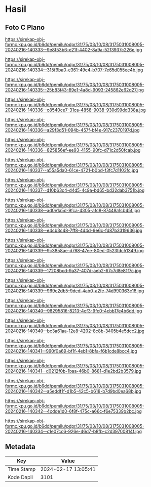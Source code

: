 # Hasil

## Foto C Plano

https://sirekap-obj-formc.kpu.go.id/b6dd/pemilu/pdpr/31/75/03/10/08/3175031008005-20240216-140333--9e8f53b6-e21f-4402-8a9a-52f3937c226e.jpg

https://sirekap-obj-formc.kpu.go.id/b6dd/pemilu/pdpr/31/75/03/10/08/3175031008005-20240216-140334--315f9ba0-e361-49c4-b707-7e65d055ec4b.jpg

https://sirekap-obj-formc.kpu.go.id/b6dd/pemilu/pdpr/31/75/03/10/08/3175031008005-20240216-140335--25b83f43-89e1-4a8d-9093-245862e62d27.jpg

https://sirekap-obj-formc.kpu.go.id/b6dd/pemilu/pdpr/31/75/03/10/08/3175031008005-20240216-140336--c8540ce7-31ca-4858-9038-930d99dd338a.jpg

https://sirekap-obj-formc.kpu.go.id/b6dd/pemilu/pdpr/31/75/03/10/08/3175031008005-20240216-140336--a29f3d51-094b-457f-bf4e-917c2370197d.jpg

https://sirekap-obj-formc.kpu.go.id/b6dd/pemilu/pdpr/31/75/03/10/08/3175031008005-20240216-140336--825856ef-ee93-4155-90fc-d71c2d50fcab.jpg

https://sirekap-obj-formc.kpu.go.id/b6dd/pemilu/pdpr/31/75/03/10/08/3175031008005-20240216-140337--a55a5da0-61ce-4721-b0bd-f3fc7d1103fc.jpg

https://sirekap-obj-formc.kpu.go.id/b6dd/pemilu/pdpr/31/75/03/10/08/3175031008005-20240216-140337--d10b63c4-d4d5-4c9a-bd65-bd32dab3751b.jpg

https://sirekap-obj-formc.kpu.go.id/b6dd/pemilu/pdpr/31/75/03/10/08/3175031008005-20240216-140338--ad0e1a5d-9fca-4305-afc8-87448a1cb45f.jpg

https://sirekap-obj-formc.kpu.go.id/b6dd/pemilu/pdpr/31/75/03/10/08/3175031008005-20240216-140338--e4cb3c48-7ff8-4d4d-9e6c-fd87b3319636.jpg

https://sirekap-obj-formc.kpu.go.id/b6dd/pemilu/pdpr/31/75/03/10/08/3175031008005-20240216-140339--9c3858ae-d768-47ee-80ed-0523fdc51349.jpg

https://sirekap-obj-formc.kpu.go.id/b6dd/pemilu/pdpr/31/75/03/10/08/3175031008005-20240216-140339--17208bcd-9a37-407d-aeb2-67c7d8e81f7c.jpg

https://sirekap-obj-formc.kpu.go.id/b6dd/pemilu/pdpr/31/75/03/10/08/3175031008005-20240216-140339--969e2db5-9ded-4ab0-a2fe-74d990363c18.jpg

https://sirekap-obj-formc.kpu.go.id/b6dd/pemilu/pdpr/31/75/03/10/08/3175031008005-20240216-140340--98295816-8213-4cf3-9fc0-4cbb17e4b6dd.jpg

https://sirekap-obj-formc.kpu.go.id/b6dd/pemilu/pdpr/31/75/03/10/08/3175031008005-20240216-140340--bc3a61aa-12e8-4202-8c8b-3405b4e5dcc2.jpg

https://sirekap-obj-formc.kpu.go.id/b6dd/pemilu/pdpr/31/75/03/10/08/3175031008005-20240216-140341--990f0a69-bf1f-4eb1-8bfa-f6b1cde8bcc4.jpg

https://sirekap-obj-formc.kpu.go.id/b6dd/pemilu/pdpr/31/75/03/10/08/3175031008005-20240216-140341--d0212f0b-1baa-46b0-8681-d1e2bd2b3579.jpg

https://sirekap-obj-formc.kpu.go.id/b6dd/pemilu/pdpr/31/75/03/10/08/3175031008005-20240216-140342--a5eddf1f-d1b5-42c5-b618-b7d9bd0ea68b.jpg

https://sirekap-obj-formc.kpu.go.id/b6dd/pemilu/pdpr/31/75/03/10/08/3175031008005-20240216-140342--4cdde1d0-6f8f-475c-a66c-f6e75339b2bc.jpg

https://sirekap-obj-formc.kpu.go.id/b6dd/pemilu/pdpr/31/75/03/10/08/3175031008005-20240216-140334--c1e07cc6-926e-46d7-b8fb-c2d39700814f.jpg


## Metadata

| Key        | Value               |
| ---------- | ------------------- |
| Time Stamp | 2024-02-17 13:05:41 |
| Kode Dapil | 3101                |



